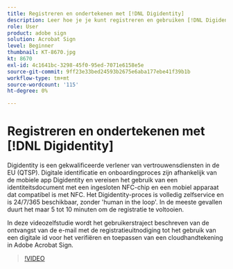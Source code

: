 ```yaml
---
title: Registreren en ondertekenen met [!DNL Digidentity]
description: Leer hoe je je kunt registreren en gebruiken [!DNL Digidentity] digitale id met Acrobat Sign
role: User
product: adobe sign
solution: Acrobat Sign
level: Beginner
thumbnail: KT-8670.jpg
kt: 8670
exl-id: 4c1641bc-3298-45f0-95ed-7071e6158e5e
source-git-commit: 9ff23e33bed24593b2675e6aba177ebe41f39b1b
workflow-type: tm+mt
source-wordcount: '115'
ht-degree: 0%

---
```


# Registreren en ondertekenen met [!DNL Digidentity]

Digidentity is een gekwalificeerde verlener van vertrouwensdiensten in de EU (QTSP). Digitale identificatie en onboardingproces zijn afhankelijk van de mobiele app Digidentity en vereisen het gebruik van een identiteitsdocument met een ingesloten NFC-chip en een mobiel apparaat dat compatibel is met NFC. Het Digidentity-proces is volledig zelfservice en is 24/7/365 beschikbaar, zonder &#39;human in the loop&#39;. In de meeste gevallen duurt het maar 5 tot 10 minuten om de registratie te voltooien.

In deze videozelfstudie wordt het gebruikerstraject beschreven van de ontvangst van de e-mail met de registratieuitnodiging tot het gebruik van een digitale id voor het verifiëren en toepassen van een cloudhandtekening in Adobe Acrobat Sign.

>[!VIDEO](https://video.tv.adobe.com/v/336991?hidetitle=true)
